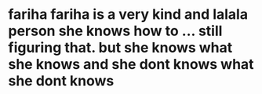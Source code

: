 # fariha fariha is a very kind and lalala person she knows how to ... still figuring that. but she knows what she knows and she dont knows what she dont knows
